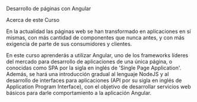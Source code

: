 Desarrollo de páginas con Angular

Acerca de este Curso

En la actualidad las páginas web se han transformado en aplicaciones en sí mismas, con más cantidad de componentes que nunca antes, y con más exigencia de parte de sus consumidores y clientes.

En este curso aprenderás a utilizar Angular, uno de los frameworks líderes del mercado para desarrollo de aplicaciones de una única página, o conocidas como SPA por la sigla en inglés de 'Single Page Application'.
Además, se hará una introducción gradual al lenguaje NodeJS y al desarrollo de interfaces para aplicaciones (API por su sigla en inglés de Application Program Interface), con el objetivo de desarrollar servicios web básicos para darle comportamiento a la aplicación Angular.
